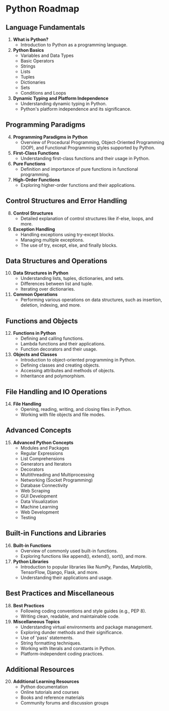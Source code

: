 # Python Roadmap

## Language Fundamentals
1. **What is Python?**
   - Introduction to Python as a programming language.
2. **Python Basics**
   - Variables and Data Types
   - Basic Operators
   - Strings
   - Lists
   - Tuples
   - Dictionaries
   - Sets
   - Conditions and Loops
3. **Dynamic Typing and Platform Independence**
   - Understanding dynamic typing in Python.
   - Python's platform independence and its significance.

## Programming Paradigms
4. **Programming Paradigms in Python**
   - Overview of Procedural Programming, Object-Oriented Programming (OOP), and Functional Programming styles supported by Python.
5. **First-Class Functions**
   - Understanding first-class functions and their usage in Python.
6. **Pure Functions**
   - Definition and importance of pure functions in functional programming.
7. **High-Order Functions**
   - Exploring higher-order functions and their applications.

## Control Structures and Error Handling
8. **Control Structures**
   - Detailed explanation of control structures like if-else, loops, and more.
9. **Exception Handling**
   - Handling exceptions using try-except blocks.
   - Managing multiple exceptions.
   - The use of try, except, else, and finally blocks.

## Data Structures and Operations
10. **Data Structures in Python**
    - Understanding lists, tuples, dictionaries, and sets.
    - Differences between list and tuple.
    - Iterating over dictionaries.
11. **Common Operations**
    - Performing various operations on data structures, such as insertion, deletion, indexing, and more.

## Functions and Objects
12. **Functions in Python**
    - Defining and calling functions.
    - Lambda functions and their applications.
    - Function decorators and their usage.
13. **Objects and Classes**
    - Introduction to object-oriented programming in Python.
    - Defining classes and creating objects.
    - Accessing attributes and methods of objects.
    - Inheritance and polymorphism.

## File Handling and IO Operations
14. **File Handling**
    - Opening, reading, writing, and closing files in Python.
    - Working with file objects and file modes.

## Advanced Concepts
15. **Advanced Python Concepts**
    - Modules and Packages
    - Regular Expressions
    - List Comprehensions
    - Generators and Iterators
    - Decorators
    - Multithreading and Multiprocessing
    - Networking (Socket Programming)
    - Database Connectivity
    - Web Scraping
    - GUI Development
    - Data Visualization
    - Machine Learning
    - Web Development
    - Testing

## Built-in Functions and Libraries
16. **Built-in Functions**
    - Overview of commonly used built-in functions.
    - Exploring functions like append(), extend(), sort(), and more.
17. **Python Libraries**
    - Introduction to popular libraries like NumPy, Pandas, Matplotlib, TensorFlow, Django, Flask, and more.
    - Understanding their applications and usage.

## Best Practices and Miscellaneous
18. **Best Practices**
    - Following coding conventions and style guides (e.g., PEP 8).
    - Writing clean, readable, and maintainable code.
19. **Miscellaneous Topics**
    - Understanding virtual environments and package management.
    - Exploring dunder methods and their significance.
    - Use of 'pass' statements.
    - String formatting techniques.
    - Working with literals and constants in Python.
    - Platform-independent coding practices.

## Additional Resources
20. **Additional Learning Resources**
    - Python documentation
    - Online tutorials and courses
    - Books and reference materials
    - Community forums and discussion groups
